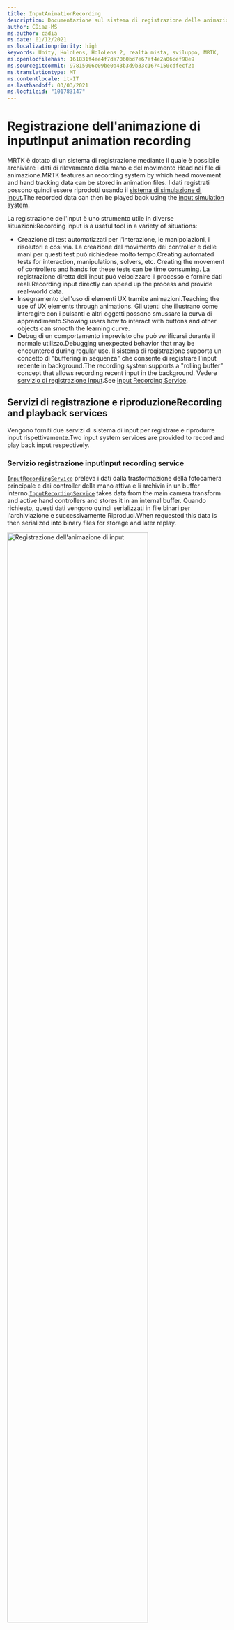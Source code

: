 ```yaml
---
title: InputAnimationRecording
description: Documentazione sul sistema di registrazione delle animazioni di input in MRTK
author: CDiaz-MS
ms.author: cadia
ms.date: 01/12/2021
ms.localizationpriority: high
keywords: Unity, HoloLens, HoloLens 2, realtà mista, sviluppo, MRTK,
ms.openlocfilehash: 161831f4ee4f7da7060bd7e67af4e2a06cef98e9
ms.sourcegitcommit: 97815006c09be0a43b3d9b33c1674150cdfecf2b
ms.translationtype: MT
ms.contentlocale: it-IT
ms.lasthandoff: 03/03/2021
ms.locfileid: "101783147"
---
```

# <a name="input-animation-recording"></a><span data-ttu-id="0e02e-104">Registrazione dell'animazione di input</span><span class="sxs-lookup"><span data-stu-id="0e02e-104">Input animation recording</span></span>

<span data-ttu-id="0e02e-105">MRTK è dotato di un sistema di registrazione mediante il quale è possibile archiviare i dati di rilevamento della mano e del movimento Head nei file di animazione.</span><span class="sxs-lookup"><span data-stu-id="0e02e-105">MRTK features an recording system by which head movement and hand tracking data can be stored in animation files.</span></span> <span data-ttu-id="0e02e-106">I dati registrati possono quindi essere riprodotti usando il [sistema di simulazione di input](InputSimulationService.md).</span><span class="sxs-lookup"><span data-stu-id="0e02e-106">The recorded data can then be played back using the [input simulation system](InputSimulationService.md).</span></span>

<span data-ttu-id="0e02e-107">La registrazione dell'input è uno strumento utile in diverse situazioni:</span><span class="sxs-lookup"><span data-stu-id="0e02e-107">Recording input is a useful tool in a variety of situations:</span></span>

* <span data-ttu-id="0e02e-108">Creazione di test automatizzati per l'interazione, le manipolazioni, i risolutori e così via. La creazione del movimento dei controller e delle mani per questi test può richiedere molto tempo.</span><span class="sxs-lookup"><span data-stu-id="0e02e-108">Creating automated tests for interaction, manipulations, solvers, etc. Creating the movement of controllers and hands for these tests can be time consuming.</span></span> <span data-ttu-id="0e02e-109">La registrazione diretta dell'input può velocizzare il processo e fornire dati reali.</span><span class="sxs-lookup"><span data-stu-id="0e02e-109">Recording input directly can speed up the process and provide real-world data.</span></span>
* <span data-ttu-id="0e02e-110">Insegnamento dell'uso di elementi UX tramite animazioni.</span><span class="sxs-lookup"><span data-stu-id="0e02e-110">Teaching the use of UX elements through animations.</span></span>
  <span data-ttu-id="0e02e-111">Gli utenti che illustrano come interagire con i pulsanti e altri oggetti possono smussare la curva di apprendimento.</span><span class="sxs-lookup"><span data-stu-id="0e02e-111">Showing users how to interact with buttons and other objects can smooth the learning curve.</span></span>
* <span data-ttu-id="0e02e-112">Debug di un comportamento imprevisto che può verificarsi durante il normale utilizzo.</span><span class="sxs-lookup"><span data-stu-id="0e02e-112">Debugging unexpected behavior that may be encountered during regular use.</span></span>
  <span data-ttu-id="0e02e-113">Il sistema di registrazione supporta un concetto di "buffering in sequenza" che consente di registrare l'input recente in background.</span><span class="sxs-lookup"><span data-stu-id="0e02e-113">The recording system supports a "rolling buffer" concept that allows recording recent input in the background.</span></span>
  <span data-ttu-id="0e02e-114">Vedere [servizio di registrazione input](#input-recording-service).</span><span class="sxs-lookup"><span data-stu-id="0e02e-114">See [Input Recording Service](#input-recording-service).</span></span>

## <a name="recording-and-playback-services"></a><span data-ttu-id="0e02e-115">Servizi di registrazione e riproduzione</span><span class="sxs-lookup"><span data-stu-id="0e02e-115">Recording and playback services</span></span>

<span data-ttu-id="0e02e-116">Vengono forniti due servizi di sistema di input per registrare e riprodurre input rispettivamente.</span><span class="sxs-lookup"><span data-stu-id="0e02e-116">Two input system services are provided to record and play back input respectively.</span></span>

### <a name="input-recording-service"></a><span data-ttu-id="0e02e-117">Servizio registrazione input</span><span class="sxs-lookup"><span data-stu-id="0e02e-117">Input recording service</span></span>

<span data-ttu-id="0e02e-118">[`InputRecordingService`](xref:Microsoft.MixedReality.Toolkit.Input.InputRecordingService) preleva i dati dalla trasformazione della fotocamera principale e dai controller della mano attiva e li archivia in un buffer interno.</span><span class="sxs-lookup"><span data-stu-id="0e02e-118">[`InputRecordingService`](xref:Microsoft.MixedReality.Toolkit.Input.InputRecordingService) takes data from the main camera transform and active hand controllers and stores it in an internal buffer.</span></span> <span data-ttu-id="0e02e-119">Quando richiesto, questi dati vengono quindi serializzati in file binari per l'archiviazione e successivamente Riproduci.</span><span class="sxs-lookup"><span data-stu-id="0e02e-119">When requested this data is then serialized into binary files for storage and later replay.</span></span>

<a target="_blank" href="../Images/InputSimulation/MRTK_InputAnimation_RecordingDiagram.png">
  <img src="../Images/InputSimulation/MRTK_InputAnimation_RecordingDiagram.png" title="Registrazione dell'animazione di input" width="80%" class="center" />
</a>

<span data-ttu-id="0e02e-121">Per avviare la registrazione dell'input [`StartRecording`](xref:Microsoft.MixedReality.Toolkit.Input.IMixedRealityInputRecordingService.StartRecording) , chiamare la funzione.</span><span class="sxs-lookup"><span data-stu-id="0e02e-121">To start recording input call the [`StartRecording`](xref:Microsoft.MixedReality.Toolkit.Input.IMixedRealityInputRecordingService.StartRecording) function.</span></span> <span data-ttu-id="0e02e-122">[`StopRecording`](xref:Microsoft.MixedReality.Toolkit.Input.IMixedRealityInputRecordingService.StopRecording) sospende la registrazione, ma non rimuove i dati registrati fino [`DiscardRecordedInput`](xref:Microsoft.MixedReality.Toolkit.Input.IMixedRealityInputRecordingService.DiscardRecordedInput) a questo momento, se necessario, usare per eseguire questa operazione.</span><span class="sxs-lookup"><span data-stu-id="0e02e-122">[`StopRecording`](xref:Microsoft.MixedReality.Toolkit.Input.IMixedRealityInputRecordingService.StopRecording) will pause recording (but not discard the data recorded so far, use [`DiscardRecordedInput`](xref:Microsoft.MixedReality.Toolkit.Input.IMixedRealityInputRecordingService.DiscardRecordedInput) to do this if needed).</span></span>

<span data-ttu-id="0e02e-123">Per impostazione predefinita, le dimensioni del buffer di registrazione sono limitate a 30 secondi.</span><span class="sxs-lookup"><span data-stu-id="0e02e-123">By default the size of the recording buffer is limited to 30 seconds.</span></span> <span data-ttu-id="0e02e-124">In questo modo, il servizio di registrazione può registrare in background senza accumulare troppi dati, quindi salvare gli ultimi 30 secondi, se necessario.</span><span class="sxs-lookup"><span data-stu-id="0e02e-124">This allows the recording service to keep recording in the background without accumulating too much data, and then save the last 30 seconds when required.</span></span> <span data-ttu-id="0e02e-125">L'intervallo di tempo può essere modificato usando la [`RecordingBufferTimeLimit`](xref:Microsoft.MixedReality.Toolkit.Input.IMixedRealityInputRecordingService.RecordingBufferTimeLimit) Proprietà oppure la registrazione può essere illimitata usando l' [`UseBufferTimeLimit`](xref:Microsoft.MixedReality.Toolkit.Input.IMixedRealityInputRecordingService.UseBufferTimeLimit) opzione.</span><span class="sxs-lookup"><span data-stu-id="0e02e-125">The time interval can be changed using the [`RecordingBufferTimeLimit`](xref:Microsoft.MixedReality.Toolkit.Input.IMixedRealityInputRecordingService.RecordingBufferTimeLimit) property, or recording can be unlimited using the [`UseBufferTimeLimit`](xref:Microsoft.MixedReality.Toolkit.Input.IMixedRealityInputRecordingService.UseBufferTimeLimit) option.</span></span>

<span data-ttu-id="0e02e-126">I dati nel buffer di registrazione possono essere salvati in un file binario usando la funzione [SaveInputAnimation](xref:Microsoft.MixedReality.Toolkit.Input.IMixedRealityInputRecordingService.SaveInputAnimation*) .</span><span class="sxs-lookup"><span data-stu-id="0e02e-126">The data in the recording buffer can be saved in a binary file using the [SaveInputAnimation](xref:Microsoft.MixedReality.Toolkit.Input.IMixedRealityInputRecordingService.SaveInputAnimation*) function.</span></span>

<span data-ttu-id="0e02e-127">Per informazioni dettagliate sul formato di file binario, vedere [specifica del formato del file di animazione di input](InputAnimationFileFormat.md).</span><span class="sxs-lookup"><span data-stu-id="0e02e-127">For details on the binary file format see [Input Animation File Format Specification](InputAnimationFileFormat.md).</span></span>

### <a name="input-playback-service"></a><span data-ttu-id="0e02e-128">Servizio di riproduzione input</span><span class="sxs-lookup"><span data-stu-id="0e02e-128">Input playback service</span></span>

<span data-ttu-id="0e02e-129">[`InputPlaybackService`](xref:Microsoft.MixedReality.Toolkit.Input.InputPlaybackService) legge un file binario con i dati di animazione di input, quindi applica tali dati tramite [InputSimulationService](xref:Microsoft.MixedReality.Toolkit.Input.InputSimulationService) per ricreare i movimenti registrati.</span><span class="sxs-lookup"><span data-stu-id="0e02e-129">[`InputPlaybackService`](xref:Microsoft.MixedReality.Toolkit.Input.InputPlaybackService) reads a binary file with input animation data and then applies this data through the [InputSimulationService](xref:Microsoft.MixedReality.Toolkit.Input.InputSimulationService) to recreate the recorded movements.</span></span>

<a target="_blank" href="../Images/InputSimulation/MRTK_InputAnimation_PlaybackDiagram.png">
  <img src="../Images/InputSimulation/MRTK_InputAnimation_PlaybackDiagram.png" title="Riproduzione dell'animazione di input" width="80%" class="center" />
</a>

<span data-ttu-id="0e02e-131">Per avviare la riproduzione dell'animazione di input, è necessario caricarla da un file usando la funzione [LoadInputAnimation](xref:Microsoft.MixedReality.Toolkit.Input.IMixedRealityInputPlaybackService.LoadInputAnimation*) .</span><span class="sxs-lookup"><span data-stu-id="0e02e-131">To start playing back input animation it should be loaded from a file using the [LoadInputAnimation](xref:Microsoft.MixedReality.Toolkit.Input.IMixedRealityInputPlaybackService.LoadInputAnimation*) function.</span></span>

<span data-ttu-id="0e02e-132">Chiamare [Play](xref:Microsoft.MixedReality.Toolkit.Input.IMixedRealityInputPlaybackService.Play), [pause](xref:Microsoft.MixedReality.Toolkit.Input.IMixedRealityInputPlaybackService.Play)o [Stop](xref:Microsoft.MixedReality.Toolkit.Input.IMixedRealityInputPlaybackService.Stop) per controllare la riproduzione dell'animazione.</span><span class="sxs-lookup"><span data-stu-id="0e02e-132">Call [Play](xref:Microsoft.MixedReality.Toolkit.Input.IMixedRealityInputPlaybackService.Play), [Pause](xref:Microsoft.MixedReality.Toolkit.Input.IMixedRealityInputPlaybackService.Play), or [Stop](xref:Microsoft.MixedReality.Toolkit.Input.IMixedRealityInputPlaybackService.Stop) to control the animation playback.</span></span>

<span data-ttu-id="0e02e-133">Il tempo di animazione corrente può anche essere controllato direttamente con la proprietà [localtime](xref:Microsoft.MixedReality.Toolkit.Input.IMixedRealityInputPlaybackService.LocalTime) .</span><span class="sxs-lookup"><span data-stu-id="0e02e-133">The current animation time can also be controlled directly with the [LocalTime](xref:Microsoft.MixedReality.Toolkit.Input.IMixedRealityInputPlaybackService.LocalTime) property.</span></span>

> [!WARNING]
> <span data-ttu-id="0e02e-134">Il ciclo o la reimpostazione dell'animazione o [`LocalTime`](xref:Microsoft.MixedReality.Toolkit.Input.IMixedRealityInputPlaybackService.LocalTime) dell'impostazione dell'input direttamente tramite lo scrubbing della sequenza temporale può produrre risultati imprevisti durante la modifica della scena.</span><span class="sxs-lookup"><span data-stu-id="0e02e-134">Looping or resetting input animation or setting [`LocalTime`](xref:Microsoft.MixedReality.Toolkit.Input.IMixedRealityInputPlaybackService.LocalTime) directly by scrubbing the timeline may yield unexpected results when manipulating the scene!</span></span> <span data-ttu-id="0e02e-135">Vengono registrati solo i movimenti di input, le eventuali modifiche aggiuntive, ad esempio lo spostamento di oggetti o la rotazione delle opzioni non verranno reimpostate.</span><span class="sxs-lookup"><span data-stu-id="0e02e-135">Only the input movements are recorded, any additional changes such as moving objects or flipping switches will not be reset.</span></span> <span data-ttu-id="0e02e-136">Assicurarsi di ricaricare la scena se sono state apportate modifiche irreversibili.</span><span class="sxs-lookup"><span data-stu-id="0e02e-136">Make sure to reload the scene if irreversible changes have been made.</span></span>

### <a name="editor-tools-for-recording-and-playing-input-animation"></a><span data-ttu-id="0e02e-137">Strumenti Editor per la registrazione e la riproduzione dell'animazione di input</span><span class="sxs-lookup"><span data-stu-id="0e02e-137">Editor tools for recording and playing input animation</span></span>

<span data-ttu-id="0e02e-138">Nell'editor di Unity sono disponibili numerosi strumenti per la registrazione e l'analisi dell'animazione di input.</span><span class="sxs-lookup"><span data-stu-id="0e02e-138">A number of tools exist in the Unity editor for recording and examining input animation.</span></span> <span data-ttu-id="0e02e-139">È possibile accedere a questi strumenti nella [finestra degli strumenti di simulazione di input](InputSimulationService.md#input-simulation-tools-window), che può essere aperta da _mixed reality Toolkit > Utilities > menu di simulazione input_ .</span><span class="sxs-lookup"><span data-stu-id="0e02e-139">These tools can be accessed in the [input simulation tools window](InputSimulationService.md#input-simulation-tools-window), which can be opened from the _Mixed Reality Toolkit > Utilities > Input Simulation_ menu.</span></span>

> [!NOTE]
> <span data-ttu-id="0e02e-140">La registrazione e la riproduzione di input funzionano solo in modalità di riproduzione.</span><span class="sxs-lookup"><span data-stu-id="0e02e-140">Input recording and playback only works during play mode.</span></span>

<span data-ttu-id="0e02e-141">La finestra di registrazione input presenta due modalità:</span><span class="sxs-lookup"><span data-stu-id="0e02e-141">The input recording window has two modes:</span></span>

* <span data-ttu-id="0e02e-142">_Registrazione_ per registrare l'input durante la modalità di riproduzione e salvarlo nei file di animazione.</span><span class="sxs-lookup"><span data-stu-id="0e02e-142">_Recording_ for recording input during play mode and saving it to animation files.</span></span>

  <span data-ttu-id="0e02e-143">Quando si attiva il pulsante [`InputRecordingService`](xref:Microsoft.MixedReality.Toolkit.Input.InputRecordingService) di registrazione, è abilitato per registrare l'input.</span><span class="sxs-lookup"><span data-stu-id="0e02e-143">When toggling on the recording button the [`InputRecordingService`](xref:Microsoft.MixedReality.Toolkit.Input.InputRecordingService) is enabled to record input.</span></span>
  <span data-ttu-id="0e02e-144">Quando si disattiva il pulsante registrazione, viene visualizzata una selezione di salvataggio file e l'animazione di input registrata viene salvata nella destinazione selezionata.</span><span class="sxs-lookup"><span data-stu-id="0e02e-144">When toggling off the recording button a file save selection is shown and the recorded input animation is saved to the selected destination.</span></span>

  <span data-ttu-id="0e02e-145">Il limite di tempo del buffer può essere modificato anche in questa modalità.</span><span class="sxs-lookup"><span data-stu-id="0e02e-145">The buffer time limit can also be changed in this mode.</span></span>

* <span data-ttu-id="0e02e-146">_Riproduzione_ per il caricamento di file di animazione e ricreazione dell'input tramite il sistema di simulazione di input.</span><span class="sxs-lookup"><span data-stu-id="0e02e-146">_Playback_ for loading animation files and then recreating input through the input simulation system.</span></span>

  <span data-ttu-id="0e02e-147">Prima di tutto è necessario caricare un'animazione in questa modalità.</span><span class="sxs-lookup"><span data-stu-id="0e02e-147">An animation must be loaded in this mode first.</span></span> <span data-ttu-id="0e02e-148">Dopo la registrazione dell'input in modalità di registrazione, l'animazione risultante viene caricata automaticamente.</span><span class="sxs-lookup"><span data-stu-id="0e02e-148">After recording input in recording mode the resulting animation is automatically loaded.</span></span> <span data-ttu-id="0e02e-149">In alternativa, fare clic sul pulsante "carica" per selezionare un file di animazione esistente.</span><span class="sxs-lookup"><span data-stu-id="0e02e-149">Alternatively click the "Load" button to select an existing animation file.</span></span>

  <span data-ttu-id="0e02e-150">I pulsanti di controllo dell'ora da sinistra a destra sono:</span><span class="sxs-lookup"><span data-stu-id="0e02e-150">The time control buttons from left to right are:</span></span>

  * <span data-ttu-id="0e02e-151">_Reimposta_ l'ora di riproduzione all'inizio dell'animazione.</span><span class="sxs-lookup"><span data-stu-id="0e02e-151">_Reset_ the playback time to the start of the animation.</span></span>
  * <span data-ttu-id="0e02e-152">_Riproduzione_ continua dell'animazione nel tempo.</span><span class="sxs-lookup"><span data-stu-id="0e02e-152">_Play_ animation continuously over time.</span></span>
  * <span data-ttu-id="0e02e-153">Eseguire un _passaggio avanti una_ volta.</span><span class="sxs-lookup"><span data-stu-id="0e02e-153">_Step_ forward one time step.</span></span>

  <span data-ttu-id="0e02e-154">Il dispositivo di scorrimento può essere usato anche per scorrere la sequenza temporale dell'animazione.</span><span class="sxs-lookup"><span data-stu-id="0e02e-154">The slider can also be used to scrub through the animation timeline.</span></span>

> [!WARNING]
> <span data-ttu-id="0e02e-155">Il ciclo o la reimpostazione dell'animazione dell'input o la ripulitura della sequenza temporale possono produrre risultati imprevisti durante la modifica della scena.</span><span class="sxs-lookup"><span data-stu-id="0e02e-155">Looping or resetting input animation or scrubbing the timeline may yield unexpected results when manipulating the scene!</span></span> <span data-ttu-id="0e02e-156">Vengono registrati solo i movimenti di input, le eventuali modifiche aggiuntive, ad esempio lo spostamento di oggetti o la rotazione delle opzioni non verranno reimpostate.</span><span class="sxs-lookup"><span data-stu-id="0e02e-156">Only the input movements are recorded, any additional changes such as moving objects or flipping switches will not be reset.</span></span> <span data-ttu-id="0e02e-157">Assicurarsi di ricaricare la scena se sono state apportate modifiche irreversibili.</span><span class="sxs-lookup"><span data-stu-id="0e02e-157">Make sure to reload the scene if irreversible changes have been made.</span></span>
